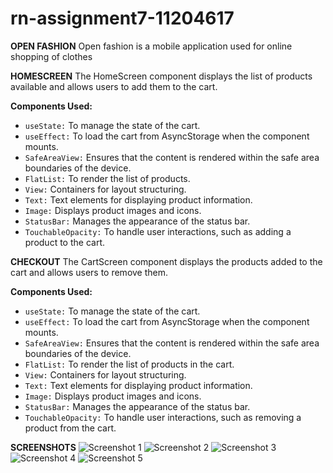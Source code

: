 # rn-assignment7-11204617
**OPEN FASHION**
Open fashion is a mobile application used for online shopping of clothes

**HOMESCREEN**
The HomeScreen component displays the list of products available and allows users to add them to the cart.

**Components Used:**
- `useState:` To manage the state of the cart.
- `useEffect:` To load the cart from AsyncStorage when the component mounts.
- `SafeAreaView:` Ensures that the content is rendered within the safe area boundaries of the device.
- `FlatList:` To render the list of products.
- `View:` Containers for layout structuring.
- `Text:` Text elements for displaying product information.
- `Image:` Displays product images and icons.
- `StatusBar:` Manages the appearance of the status bar.
- `TouchableOpacity:` To handle user interactions, such as adding a product to the cart.

**CHECKOUT**
The CartScreen component displays the products added to the cart and allows users to remove them.

**Components Used:**
- `useState:` To manage the state of the cart.
- `useEffect:` To load the cart from AsyncStorage when the component mounts.
- `SafeAreaView:` Ensures that the content is rendered within the safe area boundaries of the device.
- `FlatList:` To render the list of products in the cart.
- `View:` Containers for layout structuring.
- `Text:` Text elements for displaying product information.
- `Image:` Displays product images and icons.
- `StatusBar:` Manages the appearance of the status bar.
- `TouchableOpacity:` To handle user interactions, such as removing a product from the cart.


**SCREENSHOTS**
![Screenshot 1](../rn-assignment7-11204617/my-app/assets/Screenshot1.jpeg)
![Screenshot 2](../rn-assignment7-11204617/my-app/assets/Screenshot2.jpeg)
![Screenshot 3](../rn-assignment7-11204617/my-app/assets/Screenshot3.jpeg)
![Screenshot 4](../rn-assignment7-11204617/my-app/assets/Screenshot4.jpeg)
![Screenshot 5](../rn-assignment7-11204617/my-app/assets/Screenshot5.jpeg)